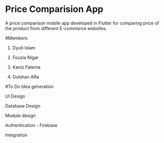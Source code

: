 # Price Comparision App

A price comparison mobile app developed in Flutter for comparing price of  the product from different E-commerce websites.



#Members
1. Dyuti Islam 

2. Fouzia Nigar 

3. Kaniz Fatema

4. Gulshan ARa
 
#To Do
 Idea generation

 UI Design

 Database Design

 Module design

 Authentication - Firebase

 Integration
